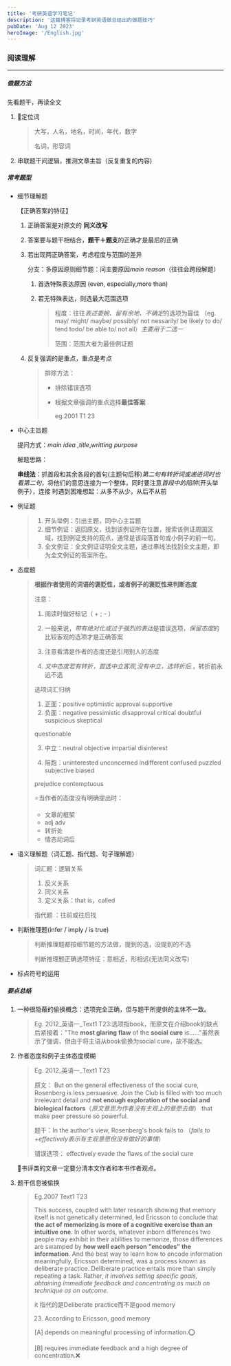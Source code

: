 ```yaml
---
title: '考研英语学习笔记'
description: '这篇博客将记录考研英语做总结出的做题技巧'
pubDate: 'Aug 12 2023'
heroImage: '/English.jpg'
---
```




### 阅读理解

---

#####  做题方法

先看题干，再读全文

1. 📍定位词 

   > 大写，人名，地名，时间，年代，数字
   >
   > 名词，形容词

2. 串联题干间逻辑，推测文章主旨（反复重复的内容)

##### 常考题型
   - 细节理解题

     【正确答案的特征】

     1. ﻿﻿正确答案是对原文的 **同义改写**

     2. ﻿﻿﻿答案要与题干相结合，**题干＋题支**的正确才是最后的正确 

     3. ﻿﻿﻿若出现两正确答案，考虑程度与范围的差异

        分支：多原因原则细节题：问主要原因*main reason*（往往会跨段解题）

        1. 首选特殊表达原因 (even, especially,more than)

        2. 若无特殊表达，则选最大范围选项
        
           > 程度：往往*表述委婉、留有余地、不确定*的选项为最佳 （eg. may/ might/ maybe/ possibly/ not nessarily/ be likely to do/ tend todo/ be able to/ not all）*主要用于二选一*
           >
           > 范围：范围大者为最佳例证题

     4. 反复强调的是重点，重点是考点

        > 排除方法：
        >
        > - 排除错误选项
        >
        > - 根据文章强调的重点选择**最佳答案**
        >
        >   eg.2001 T1 23

   - 中心主旨题

     提问方式：*main idea* ,*title*,*writting purpose*

     解题思路：

     **串线法**：抓首段和其余各段的首句(主题句后移)*第二句有转折词或递进词时也看第二句*，将他们的意思连接为一个整体，同时要注意*首段中的陷阱*(开头举例子），连接 时遇到困难想起：从多不从少，从后不从前

   - 例证题

     > 1. 开头举例：引出主题，同中心主旨题
     > 2. 细节例证：返回原文，找到该例证所在位置，搜索该例证周国区域，找到例证支持的观点，通常是该段落首句或小例子的前一句。
     > 3. 全文例证：全文例证证明全文主题，通过串线法找到全文主题，即为全文例证的答案所在。

   - 态度题

     > **根据作者使用的词语的褒贬性，或者例子的褒贬性来判断态度**
     >
     > 注意：
     >
     > 1. ﻿﻿﻿阅读时做好标记（ + ; - ）
     > 2. ﻿﻿一般来说，*带有绝对化或过于强烈的表达*是错误选项，*保留态度*的比较客观的选项才是正确答案
     >
     > 1. ﻿﻿注意看清是作者的态度还是引用别人的态度
     > 2. ﻿﻿﻿*文中态度若有转折，首选中立客观,没有中立，选转折后* ，转折前永远不选
     >
     > 选项词汇归纳
     >
     > 1. ﻿﻿正面：positive optimistic approval supportive
     > 2. ﻿﻿负面：negative pessimistic disapproval critical doubtful suspicious skeptical
     >
     > questionable
     >
     > 3. ﻿﻿中立：neutral objective impartial disinterest
     >
     > 4. ﻿﻿﻿陪跑：uninterested unconcerned indifferent confused puzzled subjective biased
     >
     > prejudice contemptuous
     >
     > ⭐️当作者的态度没有明确提出时：
     >
     > - 文章的框架
     > - adj adv
     > - 转折处
     > - 情态动词后

   - 语义理解题（词汇题、指代题、句子理解题）

     > 词汇题：逻辑关系
     >
     > 1. 反义关系
     > 2. 同义关系
     > 3. 定义关系：that is，called
     >
     > 指代题 ：往前或往后找

   - 判断推理题(infer / imply / is true)

     > 判断推理题都按细节题的方法做，提到的选，没提到的不选
     >
     > 判断推理题正确选项特征：意相近，形相远(无法同义改写)

   - 标点符号的运用

##### 要点总结
   1. 一种很隐蔽的偷换概念：选项完全正确，但与题干所提供的主体不一致。

      > Eg. 2012_英语一_Text1 T23:选项指book，而原文在介绍book的缺点后紧接着："The **most glaring flaw** of the **social cure** is……"虽然表示了强调，但由于将主语从book偷换为social cure，故不能选。

2. 作者态度和例子主体态度模糊 

   > Eg. 2012_英语一_Text1 T23
   >
   > 原文： But on the general effectiveness of the social cure, Rosenberg is less persuasive. Join the Club is filled with too much irrelevant detail and **not enough exploration of the social and biological factors**（*原文意思为作者没有主观上的意愿去做*） that make peer pressure so powerful.
   >
   > 题干：In the author's view, Rosenberg's book fails to （*fails to +effectively表示有主观意愿但没有做好的事情*）
   >
   > 错误选项： effectively evade the flaws of the social cure 

   🌟书评类的文章一定要分清本文作者和本书作者观点。

3. 题干信息被偷换

   > Eg.2007 Text1 T23
   >
   > This success, coupled with later research showing that memory itself is not genetically determined, led Ericsson to conclude that **the act of memorizing is more of a cognitive exercise than an intuitive one**. In other words, whatever inborn differences two people may exhibit in their abilities to memorize, those differences are swamped by **how well each person "encodes" the information**. And the best way to learn how to encode information meaningfully, Ericsson determined, was a process known as deliberate practice. Deliberate practice entails more than simply repeating a task. Rather, *it involves setting specific goals, obtaining immediate feedback and concentrating as much on technique as on outcome.*
   >
   > it 指代的是Deliberate practice而不是good memory
   >
   > 23. According to Ericsson, good memory
   >
   > [A] depends on meaningful processing of information.⭕️
   >
   > [B] requires immediate feedback and a high degree of concentration.❌
